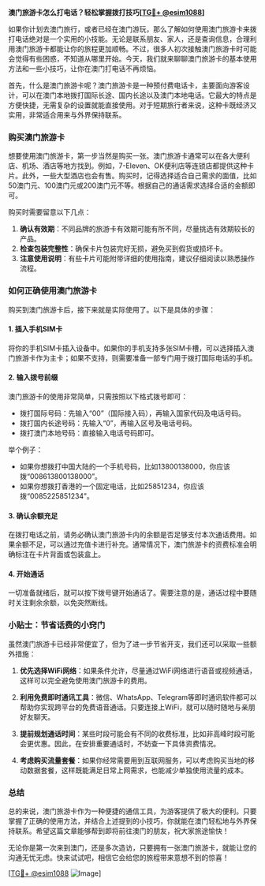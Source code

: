 **澳门旅游卡怎么打电话？轻松掌握拨打技巧[[TG💪+ @esim1088](https://t.me/s/esim1088)]**

如果你计划去澳门旅行，或者已经在澳门游玩，那么了解如何使用澳门旅游卡来拨打电话绝对是一个实用的小技能。无论是联系朋友、家人，还是查询信息，合理利用澳门旅游卡都能让你的旅程更加顺畅。不过，很多人初次接触澳门旅游卡时可能会觉得有些困惑，不知道从哪里开始。今天，我们就来聊聊澳门旅游卡的基本使用方法和一些小技巧，让你在澳门打电话不再烦恼。

首先，什么是澳门旅游卡呢？澳门旅游卡是一种预付费电话卡，主要面向游客设计，可以在澳门本地拨打国际长途、国内长途以及澳门本地电话。它最大的特点是方便快捷，无需复杂的设置就能直接使用。对于短期旅行者来说，这种卡既经济又实用，非常适合用来与外界保持联系。

### 购买澳门旅游卡

想要使用澳门旅游卡，第一步当然是购买一张。澳门旅游卡通常可以在各大便利店、机场、酒店等地方找到。例如，7-Eleven、OK便利店等连锁店都提供这种卡片。此外，一些大型酒店也会有售。购买时，记得选择适合自己需求的面值，比如50澳门元、100澳门元或200澳门元不等。根据自己的通话需求选择合适的金额即可。

购买时需要留意以下几点：
1. **确认有效期**：不同品牌的旅游卡有效期可能有所不同，尽量挑选有效期较长的产品。
2. **检查包装完整性**：确保卡片包装完好无损，避免买到假货或损坏卡。
3. **注意使用说明**：有些卡片可能附带详细的使用指南，建议仔细阅读以熟悉操作流程。

### 如何正确使用澳门旅游卡

购买到澳门旅游卡后，接下来就是实际使用了。以下是具体的步骤：

#### 1. 插入手机SIM卡
将你的手机SIM卡插入设备中。如果你的手机支持多张SIM卡槽，可以选择插入澳门旅游卡作为主卡；如果不支持，则需要准备一部专门用于拨打国际电话的手机。

#### 2. 输入拨号前缀
澳门旅游卡的使用非常简单，只需按照以下格式拨号即可：
- 拨打国际号码：先输入“00”（国际接入码），再输入国家代码及电话号码。
- 拨打国内长途号码：先输入“0”，再输入区号及电话号码。
- 拨打澳门本地号码：直接输入电话号码即可。

举个例子：
- 如果你想拨打中国大陆的一个手机号码，比如13800138000，你应该拨“008613800138000”。
- 如果你想拨打香港的一个固定电话，比如25851234，你应该拨“0085225851234”。

#### 3. 确认余额充足
在拨打电话之前，请务必确认澳门旅游卡内的余额是否足够支付本次通话费用。如果余额不足，可以通过充值卡进行补充。通常情况下，澳门旅游卡的资费标准会明确标注在卡片背面或包装盒上。

#### 4. 开始通话
一切准备就绪后，就可以按下拨号键开始通话了。需要注意的是，通话过程中要随时关注剩余余额，以免突然断线。

### 小贴士：节省话费的小窍门

虽然澳门旅游卡已经非常便宜了，但为了进一步节省开支，我们还可以采取一些额外措施：

1. **优先选择WiFi网络**：如果条件允许，尽量通过WiFi网络进行语音或视频通话，这样可以完全避免使用澳门旅游卡的费用。
   
2. **利用免费即时通讯工具**：微信、WhatsApp、Telegram等即时通讯软件都可以帮助你实现跨平台的免费语音通话。只要连接上WiFi，就可以随时随地与亲朋好友聊天。

3. **提前规划通话时间**：某些时段可能会有不同的收费标准，比如非高峰时段可能会更优惠。因此，在安排重要通话时，不妨查一下具体资费情况。

4. **考虑购买流量套餐**：如果你经常需要用到互联网服务，可以考虑购买当地的移动数据套餐，这样既能满足日常上网需求，也能减少单独使用流量的成本。

### 总结

总的来说，澳门旅游卡作为一种便捷的通信工具，为游客提供了极大的便利。只要掌握了正确的使用方法，并结合上述提到的小技巧，你就能在澳门轻松地与外界保持联系。希望这篇文章能够帮到即将前往澳门的朋友，祝大家旅途愉快！

无论你是第一次来到澳门，还是多次造访，只要拥有一张澳门旅游卡，就能让您的沟通无忧无虑。快来试试吧，相信它会给您的旅程带来意想不到的惊喜！

[[TG💪+ @esim1088](https://t.me/s/esim1088) ![Image](https://i.postimg.cc/4NQfJmqS/Snipaste-2025-05-13-00-14-12.png)]